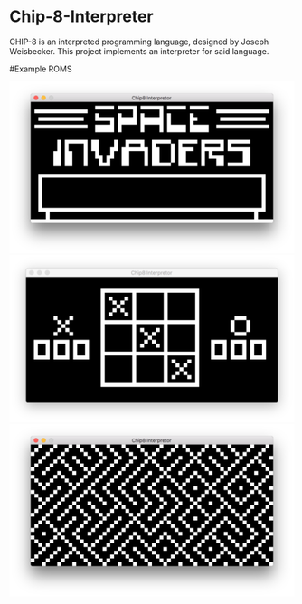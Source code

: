 # Chip-8-Interpreter
CHIP-8 is an interpreted programming language, designed by Joseph Weisbecker.
This project implements an interpreter for said language.

#Example ROMS 

![space_invaders](./example/space_invaders.png)
![tic_tac_toe](./example/tic_tac_toe.png)
![maze](./example/maze.png)
